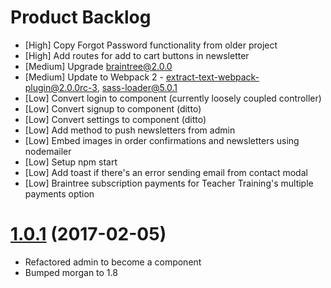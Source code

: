 # Product Backlog
* [High] Copy Forgot Password functionality from older project
* [High] Add routes for add to cart buttons in newsletter
* [Medium] Upgrade braintree@2.0.0
* [Medium] Update to Webpack 2 - extract-text-webpack-plugin@2.0.0rc-3, sass-loader@5.0.1
* [Low] Convert login to component (currently loosely coupled controller)
* [Low] Convert signup to component (ditto)
* [Low] Convert settings to component (ditto)
* [Low] Add method to push newsletters from admin
* [Low] Embed images in order confirmations and newsletters using nodemailer
* [Low] Setup npm start
* [Low] Add toast if there's an error sending email from contact modal
* [Low] Braintree subscription payments for Teacher Training's multiple payments option

<a name="1.0.1"></a>
# [1.0.1](https://github.com/nstuyvesant/shy/commit/88924435e32d8d019bebcb837968451e3a0b67e3) (2017-02-05)
* Refactored admin to become a component
* Bumped morgan to 1.8
